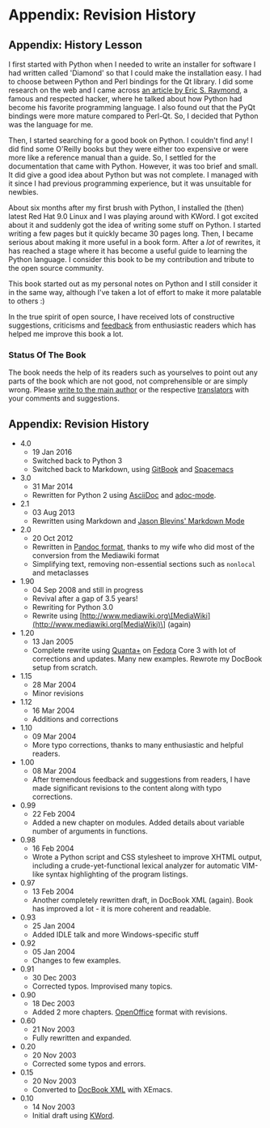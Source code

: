 # Appendix: Revision History

## Appendix: History Lesson <a id="history-lesson"></a>

I first started with Python when I needed to write an installer for software I had written called 'Diamond' so that I could make the installation easy. I had to choose between Python and Perl bindings for the Qt library. I did some research on the web and I came across [an article by Eric S. Raymond](http://www.python.org/about/success/esr/), a famous and respected hacker, where he talked about how Python had become his favorite programming language. I also found out that the PyQt bindings were more mature compared to Perl-Qt. So, I decided that Python was the language for me.

Then, I started searching for a good book on Python. I couldn't find any! I did find some O'Reilly books but they were either too expensive or were more like a reference manual than a guide. So, I settled for the documentation that came with Python. However, it was too brief and small. It did give a good idea about Python but was not complete. I managed with it since I had previous programming experience, but it was unsuitable for newbies.

About six months after my first brush with Python, I installed the \(then\) latest Red Hat 9.0 Linux and I was playing around with KWord. I got excited about it and suddenly got the idea of writing some stuff on Python. I started writing a few pages but it quickly became 30 pages long. Then, I became serious about making it more useful in a book form. After a _lot_ of rewrites, it has reached a stage where it has become a useful guide to learning the Python language. I consider this book to be my contribution and tribute to the open source community.

This book started out as my personal notes on Python and I still consider it in the same way, although I've taken a lot of effort to make it more palatable to others :\)

In the true spirit of open source, I have received lots of constructive suggestions, criticisms and [feedback](./#who-reads-bop) from enthusiastic readers which has helped me improve this book a lot.

### Status Of The Book

The book needs the help of its readers such as yourselves to point out any parts of the book which are not good, not comprehensible or are simply wrong. Please [write to the main author](https://github.com/amarouter/bir-tutam-python/tree/8c2d9103a3dcb0368e186be5693f839fe50df14b/%7B%7B%20book.contactUrl%20%7D%7D) or the respective [translators](translations.md#translations) with your comments and suggestions.

## Appendix: Revision History <a id="revision-history"></a>

* 4.0
  * 19 Jan 2016
  * Switched back to Python 3
  * Switched back to Markdown, using [GitBook](https://www.gitbook.com) and [Spacemacs](http://spacemacs.org)
* 3.0
  * 31 Mar 2014
  * Rewritten for Python 2 using [AsciiDoc](http://asciidoctor.org/docs/what-is-asciidoc/) and [adoc-mode](https://github.com/sensorflo/adoc-mode/wiki).
* 2.1
  * 03 Aug 2013
  * Rewritten using Markdown and [Jason Blevins' Markdown Mode](http://jblevins.org/projects/markdown-mode/)
* 2.0
  * 20 Oct 2012
  * Rewritten in [Pandoc format](http://johnmacfarlane.net/pandoc/README.html), thanks to my wife who did most of the conversion from the Mediawiki format
  * Simplifying text, removing non-essential sections such as `nonlocal` and metaclasses
* 1.90
  * 04 Sep 2008 and still in progress
  * Revival after a gap of 3.5 years!
  * Rewriting for Python 3.0
  * Rewrite using [http://www.mediawiki.org\[MediaWiki](http://www.mediawiki.org[MediaWiki)\] \(again\)
* 1.20
  * 13 Jan 2005
  * Complete rewrite using [Quanta+](https://en.wikipedia.org/wiki/Quanta_Plus) on [Fedora](http://fedoraproject.org/) Core 3 with lot of corrections and updates. Many new examples. Rewrote my DocBook setup from scratch.
* 1.15
  * 28 Mar 2004
  * Minor revisions
* 1.12
  * 16 Mar 2004
  * Additions and corrections
* 1.10
  * 09 Mar 2004
  * More typo corrections, thanks to many enthusiastic and helpful readers.
* 1.00
  * 08 Mar 2004
  * After tremendous feedback and suggestions from readers, I have made significant revisions to the content along with typo corrections.
* 0.99
  * 22 Feb 2004
  * Added a new chapter on modules. Added details about variable number of arguments in functions.
* 0.98
  * 16 Feb 2004
  * Wrote a Python script and CSS stylesheet to improve XHTML output, including a crude-yet-functional lexical analyzer for automatic VIM-like syntax highlighting of the program listings.
* 0.97
  * 13 Feb 2004
  * Another completely rewritten draft, in DocBook XML \(again\). Book has improved a lot - it is more coherent and readable.
* 0.93
  * 25 Jan 2004
  * Added IDLE talk and more Windows-specific stuff
* 0.92
  * 05 Jan 2004
  * Changes to few examples.
* 0.91
  * 30 Dec 2003
  * Corrected typos. Improvised many topics.
* 0.90
  * 18 Dec 2003
  * Added 2 more chapters. [OpenOffice](https://en.wikipedia.org/wiki/OpenOffice) format with revisions.
* 0.60
  * 21 Nov 2003
  * Fully rewritten and expanded.
* 0.20
  * 20 Nov 2003
  * Corrected some typos and errors.
* 0.15
  * 20 Nov 2003
  * Converted to [DocBook XML](https://en.wikipedia.org/wiki/DocBook) with XEmacs.
* 0.10
  * 14 Nov 2003
  * Initial draft using [KWord](https://en.wikipedia.org/wiki/Kword).

